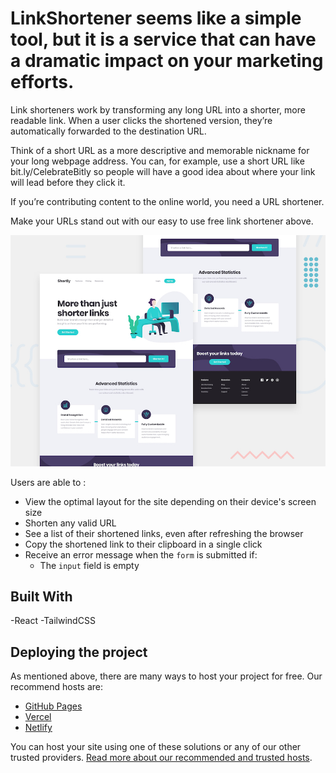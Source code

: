 # LinkShortener seems like a simple tool, but it is a service that can have a dramatic impact on your marketing efforts.

Link shorteners work by transforming any long URL into a shorter, more readable link. When a user clicks the shortened version, they’re automatically forwarded to the destination URL.

Think of a short URL as a more descriptive and memorable nickname for your long webpage address. You can, for example, use a short URL like bit.ly/CelebrateBitly so people will have a good idea about where your link will lead before they click it.

If you’re contributing content to the online world, you need a URL shortener.

Make your URLs stand out with our easy to use free link shortener above.

![Design preview for the Shortly URL shortening API coding challenge](./design/desktop-preview.jpg)


 Users are able to :

- View the optimal layout for the site depending on their device's screen size
- Shorten any valid URL
- See a list of their shortened links, even after refreshing the browser
- Copy the shortened link to their clipboard in a single click
- Receive an error message when the `form` is submitted if:
  - The `input` field is empty

## Built With
-React
-TailwindCSS

## Deploying the project

As mentioned above, there are many ways to host your project for free. Our recommend hosts are:

- [GitHub Pages](https://pages.github.com/)
- [Vercel](https://vercel.com/)
- [Netlify](https://www.netlify.com/)

You can host your site using one of these solutions or any of our other trusted providers. [Read more about our recommended and trusted hosts](https://medium.com/frontend-mentor/frontend-mentor-trusted-hosting-providers-bf000dfebe).



